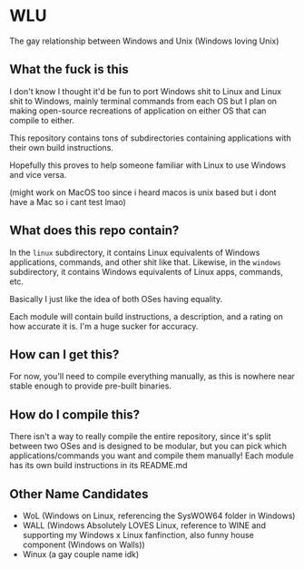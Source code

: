 # WLU
The gay relationship between Windows and Unix (Windows loving Unix)

## What the fuck is this
I don't know I thought it'd be fun to port Windows shit to Linux and Linux shit to Windows, mainly terminal commands from each OS but I plan on making open-source recreations of application on either OS that can compile to either.

This repository contains tons of subdirectories containing applications with their own build instructions.

Hopefully this proves to help someone familiar with Linux to use Windows and vice versa.

(might work on MacOS too since i heard macos is unix based but i dont have a Mac so i cant test lmao)

## What does this repo contain?
In the `linux` subdirectory, it contains Linux equivalents of Windows applications, commands, and other shit like that.
Likewise, in the `windows` subdirectory, it contains Windows equivalents of Linux apps, commands, etc.

Basically I just like the idea of both OSes having equality.

Each module will contain build instructions, a description, and a rating on how accurate it is. I'm a huge sucker for accuracy.

## How can I get this?
For now, you'll need to compile everything manually, as this is nowhere near stable enough to provide pre-built binaries.

## How do I compile this?
There isn't a way to really compile the entire repository, since it's split between two OSes and is designed to be modular, but you can pick which applications/commands you want and compile them manually! Each module has its own build instructions in its README.md

## Other Name Candidates
- WoL (Windows on Linux, referencing the SysWOW64 folder in Windows)
- WALL (Windows Absolutely LOVES Linux, reference to WINE and supporting my Windows x Linux fanfinction, also funny house component (Windows on Walls))
- Winux (a gay couple name idk)